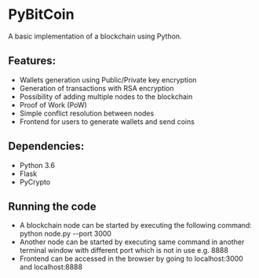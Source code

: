 # PyBitCoin  
A basic implementation of a blockchain using Python.

## Features:  
- Wallets generation using Public/Private key encryption  
- Generation of transactions with RSA encryption  
- Possibility of adding multiple nodes to the blockchain
- Proof of Work (PoW)  
- Simple conflict resolution between nodes
- Frontend for users to generate wallets and send coins

## Dependencies:  
- Python 3.6
- Flask  
- PyCrypto
 
 ## Running the code
 - A blockchain node can be started by executing the following command: python node.py --port 3000
 - Another node can be started by executing same command in another terminal window with different port which is not in use e.g. 8888
 - Frontend can be accessed in the browser by going to localhost:3000 and localhost:8888
